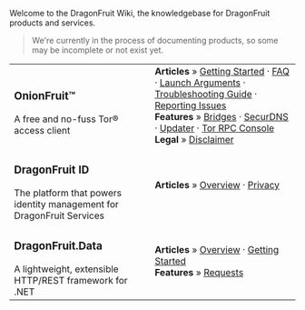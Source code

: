 Welcome to the DragonFruit Wiki, the knowledgebase for DragonFruit products and services.

> We're currently in the process of documenting products, so some may be incomplete or not exist yet.

<table class="table contents-table">
  <tbody>
    <tr>
      <td>
        <h3>OnionFruit™</h3> A free and no-fuss Tor® access client
      </td>
      <td>
        <strong>Articles</strong> » <a href="/wiki/onionfruit/getting-started">Getting Started</a> &middot; <a href="/wiki/onionfruit/faq">FAQ</a> &middot; <a href="/wiki/onionfruit/launch-args">Launch Arguments</a> &middot; <a href="/wiki/onionfruit/troubleshooting">Troubleshooting Guide</a> &middot; <a href="/wiki/onionfruit/reporting-issues">Reporting Issues</a>
        <br>
        <strong>Features</strong> » <a href="/wiki/onionfruit/components/bridges">Bridges</a> &middot; <a href="/wiki/onionfruit/components/securdns">SecurDNS</a> &middot; <a href="/wiki/onionfruit/components/updater">Updater</a> &middot; <a href="/wiki/onionfruit/components/tor-control">Tor RPC Console</a>
        <br>
        <strong>Legal</strong> » <a href="/wiki/onionfruit/legal/disclaimer">Disclaimer</a>
      </td>
    </tr>
    <tr>
      <td>
        <h3>DragonFruit ID</h3> The platform that powers identity management for DragonFruit Services
      </td>
      <td>
        <strong>Articles</strong> » <a href="/wiki/hina">Overview</a> &middot; <a href="/wiki/hina/legal/privacy">Privacy</a>
      </td>
    </tr>
    <tr>
      <td>
        <h3>DragonFruit.Data</h3> A lightweight, extensible HTTP/REST framework for .NET
      </td>
      <td>
        <strong>Articles</strong> » <a href="/wiki/rest-client">Overview</a> &middot; <a href="/wiki/rest-client/getting-started">Getting Started</a>
        <br>
        <strong>Features</strong> » <a href="/wiki/rest-client/requests">Requests</a>
      </td>
    </tr>
  </tbody>
</table>
